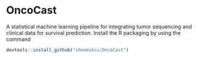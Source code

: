 # OncoCast
A statistical machine learning pipeline for integrating tumor sequencing and clinical data for survival prediction.
Install the R packaging by using the command
```R
devtools::install_github("shenmskcc/OncoCast")
```

